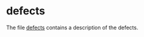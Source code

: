# defects

The file [defects](https://github.com/erikamatveenko/defects/blob/0975912b6ff87bcb79cc6e429704eeb75d4b0634/defects.md) contains a description of the defects.
